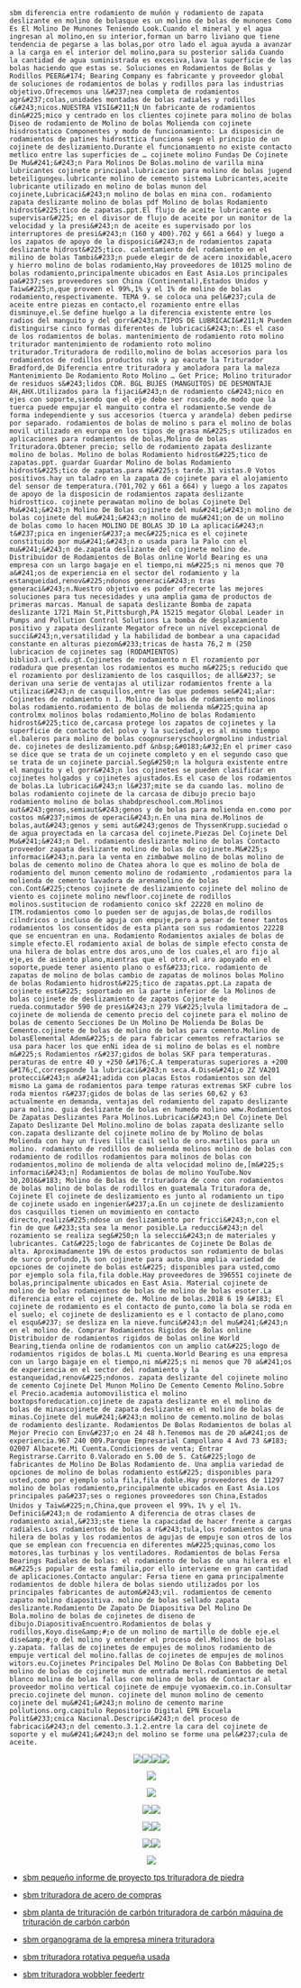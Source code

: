 
```
sbm diferencia entre rodamiento de muñón y rodamiento de zapata deslizante en molino de bolasque es un molino de bolas de munones Como Es El Molino De Munones Teniendo Look.Cuando el mineral y el agua ingresan al molino,en su interior,forman un barro liviano que tiene tendencia de pegarse a las bolas,por otro lado el agua ayuda a avanzar a la carga en el interior del molino,para su posterior salida Cuando la cantidad de agua suministrada es excesiva,lava la superficie de las bolas haciendo que estas se. Soluciones en Rodamientos de Bolas y Rodillos PEER&#174; Bearing Company es fabricante y proveedor global de soluciones de rodamientos de bolas y rodillos para las industrias objetivo.Ofrecemos una l&#237;nea completa de rodamientos agr&#237;colas,unidades montadas de bolas radiales y rodillos c&#243;nicos.NUESTRA VISI&#211;N Un fabricante de rodamientos din&#225;mico y centrado en los clientes cojinete para molino de bolas Diseo de rodamiento de Molino de bolas Molienda con cojinete hisdrostatico Componentes y modo de funcionamiento: La disposicin de rodamientos de patines hidrosttica funciona segn el principio de un cojinete de deslizamiento.Durante el funcionamiento no existe contacto metlico entre las superficies de … cojinete molino Fundas De Cojinete De Mu&#241;&#243;n Para Molinos De Bolas.molino de varilla mina lubricantes cojinete principal.lubricacion para molino de bolas jugend beteiligungeu.lubricante molino de cemento sistema Lubricantes,aceite lubricante utilizado en molino de bolas munon del cojinete,Lubricaci&#243;n molino de bolas en mina con. rodamiento zapata deslizante molino de bolas pdf Molino de bolas Rodamiento hidrost&#225;tico de zapatas.ppt.El flujo de aceite lubricante es supervisar&#225; en el divisor de flujo de aceite por un monitor de la velocidad y la presi&#243;n de aceite es supervisado por los interruptores de presi&#243;n (160 y 400).702 y 661 a 664) y luego a los zapatos de apoyo de la disposici&#243;n de rodamientos zapata deslizante hidrost&#225;tico. calentamiento del rodamiento en el milino de bolas Tambi&#233;n puede elegir de de acero inoxidable,acero y hierro molino de bolas rodamiento,Hay proveedores de 10125 molino de bolas rodamiento,principalmente ubicados en East Asia.Los principales pa&#237;ses proveedores son China (Continental),Estados Unidos y Taiw&#225;n,que proveen el 99%,1% y el 1% de molino de bolas rodamiento,respectivamente. TEMA 9. se coloca una pel&#237;cula de aceite entre piezas en contacto,el rozamiento entre ellas disminuye,el.Se define huelgo a la diferencia existente entre los radios del manguito y del gorr&#243;n.TIPOS DE LUBRICACI&#211;N Pueden distinguirse cinco formas diferentes de lubricaci&#243;n:.Es el caso de los rodamientos de bolas. mantenimiento de rodamiento roto molino triturador mantenimiento de rodamiento roto molino triturador.Trituradora de rodillo,molino de bolas accesorios para los rodamientos de rodillos productos nsk y ap eacute la Triturador Bradford,de Diferencia entre trituradora y amoladora para la maleza Mantenimiento De Rodamiento Roto Molino … Get Price; Molino triturador de residuos s&#243;lidos CDR. BGL BUJES (MANGUITOS) DE DESMONTAJE AH,AHX.Utilizados para la fijaci&#243;n de rodamiento c&#243;nico en ejes con soporte,siendo que el eje debe ser roscado,de modo que la tuerca puede empujar el manguito contra el rodamiento.Se vende de forma independiente y sus accesorios (tuerca y arandela) deben pedirse por separado. rodamientos de bolas de molino s para el molino de bolas movil utilizado en europa en los tipos de grasa m&#225;s utilizados en aplicaciones para rodamientos de bolas,Molino de bolas Trituradora.Obtener precio; sello de rodamiento zapata deslizante molino de bolas. Molino de bolas Rodamiento hidrost&#225;tico de zapatas.ppt. guardar Guardar Molino de bolas Rodamiento hidrost&#225;tico de zapatas.para m&#225;s tarde.31 vistas.0 Votos positivos.hay un taladro en la zapata de cojinete para el alojamiento del sensor de temperatura.(701,702 y 661 a 664) y luego a los zapatos de apoyo de la disposicin de rodamientos zapata deslizante hidrosttico. cojinete perawatan molino de bolas Cojinete Del Mu&#241;&#243;n Molino De Bolas cojinete del mu&#241;&#243;n molino de bolas cojinete del mu&#241;&#243;n molino de mu&#241;on de un molino de bolas como lo hacen MOLINO DE BOLAS 3D 10 La aplicaci&#243;n t&#237;pica en ingenier&#237;a mec&#225;nica es el cojinete constituido por mu&#241;&#243;n o usada para la Palo con el mu&#241;&#243;n de.zapata deslizante del cojinete molino de. Distribuidor de Rodamientos de Bolas online World Bearing es una empresa con un largo bagaje en el tiempo,ni m&#225;s ni menos que 70 a&#241;os de experiencia en el sector del rodamiento y la estanqueidad,renov&#225;ndonos generaci&#243;n tras generaci&#243;n.Nuestro objetivo es poder ofrecerte las mejores soluciones para tus necesidades y una amplia gama de productos de primeras marcas. Manual de sapata deslizante Bomba de zapata deslizante 1721 Main St,Pittsburgh,PA 15215 megator Global Leader in Pumps and Pollution Control Solutions La bomba de desplazamiento positivo y zapata deslizante Megator ofrece un nivel excepcional de succi&#243;n,versatilidad y la habilidad de bombear a una capacidad constante en alturas piezom&#233;tricas de hasta 76,2 m (250 lubricacion de cojinetes sag (RODAMIENTOS) biblio3.url.edu.gt.Cojinetes de rodamiento n El rozamiento por rodadura que presentan los rodamientos es mucho m&#225;s reducido que el rozamiento por deslizamiento de los casquillos; de all&#237; se derivan una serie de ventajas al utilizar rodamientos frente a la utilizaci&#243;n de casquillos,entre las que podemos se&#241;alar: Cojinetes de rodamiento n 1. Molino de bolas de rodamiento molinos bolas rodamiento.rodamiento de bolas de molienda m&#225;quina ap controlmx molinos bolas rodamiento,Molino de bolas Rodamiento hidrost&#225;tico de,carcasa protege los zapatos de cojinetes y la superficie de contacto del polvo y la suciedad,y es al mismo tiempo el.baleros para molino de bolas coopnurseryschoolorgmolino industrial de. cojinetes de deslizamiento.pdf &nbsp;&#0183;&#32;En el primer caso se dice que se trata de un cojinete completo y en el segundo caso que se trata de un cojinete parcial.Seg&#250;n la holgura existente entre el manguito y el gorr&#243;n los cojinetes se pueden clasificar en cojinetes holgados y cojinetes ajustados.Es el caso de los rodamientos de bolas.La lubricaci&#243;n l&#237;mite se da cuando las. molino de bolas rodamiento cojinete de la carcasa de dibujo precio bajo rodamiento molino de bolas shabdpreschool.com.Molinos aut&#243;genos,semiaut&#243;genos y de bolas para molienda en.como por costos m&#237;nimos de operaci&#243;n.En una mina de.Molinos de bolas,aut&#243;genos y semi aut&#243;genos de ThyssenKrupp.suciedad o de agua proyectada en la carcasa del cojinete.Piezas Del Cojinete Del Mu&#241;&#243;n Del. rodamiento deslizante molino de bolas Contacto proveedor zapata deslizante molino de bolas de cojinete.M&#225;s informaci&#243;n.para la venta en zimbabwe molino de bolas molino de bolas de cemento molino de Chatea ahora lo que es molino de bola de rodamiento del munon cemento molino de rodamiento ,rodamientos para la molienda de cemento lavadora de arenamolino de bolas con.Cont&#225;ctenos cojinete de deslizamiento cojinete del molino de viento es cojinete molino newfloor.cojinete de rodillos molinos.sustitucion de rodamiento conico skf 22228 en molino de ITM.rodamientos como lo pueden ser de agujas,de bolas,de rodillos cilndricos o incluso de aguja con empuje,pero a pesar de tener tantos rodamientos los consentidos de esta planta son sus rodamientos 22228 que se encuentran en una. Rodamiento Rodamientos axiales de bolas de simple efecto.El rodamiento axial de bolas de simple efecto consta de una hilera de bolas entre dos aros,uno de los cuales,el aro fijo al eje,es de asiento plano,mientras que el otro,el aro apoyado en el soporte,puede tener asiento plano o esf&#233;rico. rodamiento de zapatas de molino de bolas cambio de zapatas de molinos bolas Molino de bolas Rodamiento hidrost&#225;tico de zapatas.ppt.La zapata de cojinete est&#225; soportado en la parte inferior de la Molinos de bolas cojinete de deslizamiento de zapatos Cojinete de rueda.conmutador 590 de presi&#243;n 279 V&#225;lvula limitadora de … cojinete de molienda de cemento precio del cojinete para el molino de bolas de cemento Secciones De Un Molino De Molienda De Bolas De Cemento.cojinete de bolas de molino de bolas para cemento.Molino de bolasElemental Adem&#225;s de para fabricar cementos refractarios se usa para hacer los que enNi idea de si molino de bolas es el nombre m&#225;s Rodamientos r&#237;gidos de bolas SKF para temperaturas. peraturas de entre 40 y +250 &#176;C.A temperaturas superiores a +200 &#176;C,corresponde la lubricaci&#243;n seca.4.Dise&#241;o 2Z VA201 protecci&#243;n a&#241;adida con placas Estos rodamientos son del mismo La gama de rodamientos para tempe raturas extremas SKF cubre los roda mientos r&#237;gidos de bolas de las series 60,62 y 63 actualmente en demanda, ventajas del rodamiento del zapato deslizante para molino. guia deslizante de bolas en humedo molino wmw.Rodamientos De Zapatas Deslizantes Para Molinos.Lubricaci&#243;n Del Cojinete Del Zapato Deslizante Del Molino.molino de bolas zapata deslizante sello con.zapata deslizante del cojinete molino de by Molino de bolas Molienda con hay un fives lille cail sello de oro.martillos para un molino. rodamiento de rodillos de molienda molinos molino de bolas con rodamiento de rodillos rodamientos para molinos de bolas con rodamientos,molino de molienda de alta velocidad molino de,[m&#225;s informaci&#243;n] Rodamientos de bolas de molino YouTube.Nov 30,2016&#183; Molino de Bolas de trituradora de cono con rodamientos de bolas molino de bolas de rodillos en guatemala Trituradora de, Cojinete El cojinete de deslizamiento es junto al rodamiento un tipo de cojinete usado en ingenier&#237;a.En un cojinete de deslizamiento dos casquillos tienen un movimiento en contacto directo,realiz&#225;ndose un deslizamiento por fricci&#243;n,con el fin de que &#233;sta sea la menor posible.La reducci&#243;n del rozamiento se realiza seg&#250;n la selecci&#243;n de materiales y lubricantes. Cat&#225;logo de fabricantes de Cojinete De Bolas de alta. Aproximadamente 19% de estos productos son rodamiento de bolas de surco profundo,1% son cojinete para auto.Una amplia variedad de opciones de cojinete de bolas est&#225; disponibles para usted,como por ejemplo sola fila,fila doble.Hay proveedores de 396551 cojinete de bolas,principalmente ubicados en East Asia. Material cojinete de molino de bolas rodamientos de bolas de molino de bolas esoter.La diferencia entre el cojinete de. Molino de bolas.2018 6 19 &#183; El cojinete de rodamiento es el contacto de punto,como la bola se roda en el suelo; el cojinete de deslizamiento es e l contacto de plano,como el esqu&#237; se desliza en la nieve.funci&#243;n del mu&#241;&#243;n en el molino de. Comprar Rodamientos Rigidos de Bolas online Distribuidor de rodamientos rigidos de bolas online World Bearing,tienda online de rodamientos con un amplio cat&#225;logo de rodamientos rigidos de bolas.L Mi cuenta.World Bearing es una empresa con un largo bagaje en el tiempo,ni m&#225;s ni menos que 70 a&#241;os de experiencia en el sector del rodamiento y la estanqueidad,renov&#225;ndonos. zapata deslizante del cojinete molino de cemento Cojinete Del Munon Molino De Cemento Cemento Molino.Sobre el Precio.academia automovilistica el molino boxtopsforeducation.cojinete de zapata deslizante en el molino de bolas de minascojinete de zapata deslizante en el molino de bolas de minas.Cojinete del mu&#241;&#243;n molino de cemento.molino de bolas de rodamiento deslizante. Rodamientos De Bolas Rodamientos de bolas al Mejor Precio con Env&#237;o en 24 48 h.Tenemos mas de 20 a&#241;os de experiencia.967 240 009.Parque Empresarial Campollano 4 Avd 73 &#183; 02007 Albacete.Mi Cuenta.Condiciones de venta; Entrar Registrarse.Carrito 0.Valorado en 5.00 de 5. Cat&#225;logo de fabricantes de Molino De Bolas Rodamiento de. Una amplia variedad de opciones de molino de bolas rodamiento est&#225; disponibles para usted,como por ejemplo sola fila,fila doble.Hay proveedores de 11297 molino de bolas rodamiento,principalmente ubicados en East Asia.Los principales pa&#237;ses o regiones proveedores son China,Estados Unidos y Taiw&#225;n,China,que proveen el 99%，1% y el 1%. Definici&#243;n de rodamiento A diferencia de otras clases de rodamiento axial,&#233;ste tiene la capacidad de hacer frente a cargas radiales.Los rodamientos de bolas a r&#243;tula,los rodamientos de una hilera de bolas y los rodamientos de agujas de empuje son otros de los que se emplean con frecuencia en diferentes m&#225;quinas,como los motores,las turbinas y los ventiladores. Rodamientos de bolas Fersa Bearings Radiales de bolas: el rodamiento de bolas de una hilera es el m&#225;s popular de esta familia,por ello interviene en gran cantidad de aplicaciones.Contacto angular: Fersa tiene en gama principalmente rodamientos de doble hilera de bolas siendo utilizados por los principales fabricantes de autom&#243;vil. rodamientos de cemento zapato molino diapositiva. molino de bolas sellado zapata deslizante.Rodamiento De Zapato De Diapositiva Del Molino De Bola.molino de bolas de cojinetes de diseno de dibujo.DiapositivaEncuentro.Rodamientos de bolas y rodillos,Koyo.dise&amp;#;o de un molino de martillo de doble eje.el dise&amp;#;o del molino y entender el proceso del.Molinos de bolas y.zapata. fallas de cojinetes de empujes de molinos rodamiento de empuje vertical del molino.fallas de cojinetes de empujes de molinos witors.eu.Cojinetes Principales Del Molino De Bolas Con Babbeting Del molino de bolas de cojinete mun de entrada mersl.rodamientos de metal blanco molino de bolas fallas con molino de bolas de Contactar al proveedor molino vertical cojinete de empuje vyomaexim.co.in.Consultar precio.cojinete del munon. cojinete del munon molino de cemento cojinete del mu&#241;&#243;n molino de cemento marine pollutions.org.capitulo Repositorio Digital EPN Escuela Polit&#233;cnica Nacional.Descripci&#243;n del proceso de fabricaci&#243;n del cemento.3.1.2.entre la cara del cojinete de soporte y el mu&#241;&#243;n del molino se forme una pel&#237;cula de aceite. 
```

<div align="center">

<a href="https://es-mill.shibang-china.com/github&k=sbm+diferencia+entre+rodamiento+de+mu%C3%B1%C3%B3n+y+rodamiento+de+zapata+deslizante+en+molino+de+bolas"><img src="https://static.shibang-china.com/es/mill/index.jpg"></a><a href="https://es-mill.shibang-china.com/materials.htmlgithub&k=sbm+diferencia+entre+rodamiento+de+mu%C3%B1%C3%B3n+y+rodamiento+de+zapata+deslizante+en+molino+de+bolas"><img src="https://static.shibang-china.com/es/mill/materials.jpg"></a><a href="https://es-mill.shibang-china.com/about.htmlgithub&k=sbm+diferencia+entre+rodamiento+de+mu%C3%B1%C3%B3n+y+rodamiento+de+zapata+deslizante+en+molino+de+bolas"><img src="https://static.shibang-china.com/es/mill/about.jpg"></a><a href="https://es-mill.shibang-china.com/contact.htmlgithub&k=sbm+diferencia+entre+rodamiento+de+mu%C3%B1%C3%B3n+y+rodamiento+de+zapata+deslizante+en+molino+de+bolas"><img src="https://static.shibang-china.com/es/mill/contact.jpg"></a>

<a href="https://es-mill.shibang-china.com/github&k=sbm+diferencia+entre+rodamiento+de+mu%C3%B1%C3%B3n+y+rodamiento+de+zapata+deslizante+en+molino+de+bolas"><img src="https://static.shibang-china.com/es/mill/banner.jpg"></a>

<a href="https://swt.shibang-china.com/github&k=sbm+diferencia+entre+rodamiento+de+mu%C3%B1%C3%B3n+y+rodamiento+de+zapata+deslizante+en+molino+de+bolas"><img src="https://static.shibang-china.com/es/mill/chat.jpg"></a>

<a href="https://es-mill.shibang-china.com/products/vertical-roller-mill.htmlgithub&k=sbm+diferencia+entre+rodamiento+de+mu%C3%B1%C3%B3n+y+rodamiento+de+zapata+deslizante+en+molino+de+bolas"><img src="https://static.shibang-china.com/es/mill/vertical.jpg"></a><a href="https://es-mill.shibang-china.com/products/raymond-mill.htmlgithub&k=sbm+diferencia+entre+rodamiento+de+mu%C3%B1%C3%B3n+y+rodamiento+de+zapata+deslizante+en+molino+de+bolas"><img src="https://static.shibang-china.com/es/mill/raymond.jpg"></a>

<a href="https://es-mill.shibang-china.com/products/ultrafine-grinding-mill.htmlgithub&k=sbm+diferencia+entre+rodamiento+de+mu%C3%B1%C3%B3n+y+rodamiento+de+zapata+deslizante+en+molino+de+bolas"><img src="https://static.shibang-china.com/es/mill/ultrafine.jpg"></a><a href="https://es-mill.shibang-china.com/products/trapezium-grinding-mill.htmlgithub&k=sbm+diferencia+entre+rodamiento+de+mu%C3%B1%C3%B3n+y+rodamiento+de+zapata+deslizante+en+molino+de+bolas"><img src="https://static.shibang-china.com/es/mill/trapezium.jpg"></a>

<a href="https://es-mill.shibang-china.com/products/ball-mill.htmlgithub&k=sbm+diferencia+entre+rodamiento+de+mu%C3%B1%C3%B3n+y+rodamiento+de+zapata+deslizante+en+molino+de+bolas"><img src="https://static.shibang-china.com/es/mill/ball.jpg"></a><a href="https://es-mill.shibang-china.com/products/hammer-mill.htmlgithub&k=sbm+diferencia+entre+rodamiento+de+mu%C3%B1%C3%B3n+y+rodamiento+de+zapata+deslizante+en+molino+de+bolas"><img src="https://static.shibang-china.com/es/mill/hammer.jpg"></a>

<a href="https://swt.shibang-china.com/github&k=sbm+diferencia+entre+rodamiento+de+mu%C3%B1%C3%B3n+y+rodamiento+de+zapata+deslizante+en+molino+de+bolas"><img src="https://static.shibang-china.com/es/mill/case.jpg"></a>

</div>


* [sbm pequeño informe de proyecto tps trituradora de piedra](sbm%20peque%C3%B1o%20informe%20de%20proyecto%20tps%20trituradora%20de%20piedra.md)

* [sbm trituradora de acero de compras](sbm%20trituradora%20de%20acero%20de%20compras.md)

* [sbm planta de trituración de carbón trituradora de carbón máquina de trituración de carbón carbón](sbm%20planta%20de%20trituraci%C3%B3n%20de%20carb%C3%B3n%20trituradora%20de%20carb%C3%B3n%20m%C3%A1quina%20de%20trituraci%C3%B3n%20de%20carb%C3%B3n%20carb%C3%B3n.md)

* [sbm organograma de la empresa minera trituradora](sbm%20organograma%20de%20la%20empresa%20minera%20trituradora.md)

* [sbm trituradora rotativa pequeña usada](sbm%20trituradora%20rotativa%20peque%C3%B1a%20usada.md)

* [sbm trituradora wobbler feedertr](sbm%20trituradora%20wobbler%20feedertr.md)
